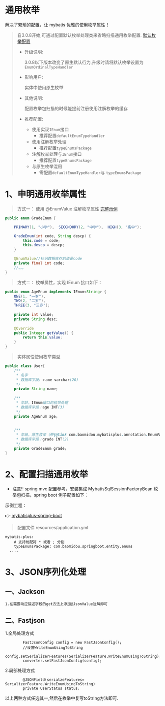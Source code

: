 

# 通用枚举

解决了繁琐的配置，让 mybatis 优雅的使用枚举属性！

> 自3.0.8开始,可通过配置默认枚举处理类来省略扫描通用枚举配置. [默认枚举配置](../config/#defaultEnumTypeHandler)
>
> - 升级说明:
>
>   3.0.8以下版本改变了原生默认行为,升级时请将默认枚举设置为`EnumOrdinalTypeHandler`
>
> - 影响用户:
>
>   实体中使用原生枚举
>
> - 其他说明:
>
>   配置枚举包扫描的时候能提前注册使用注解枚举的缓存
>
> - 推荐配置:
>
>   - 使用实现`IEnum`接口
>     - 推荐配置`defaultEnumTypeHandler`
>   - 使用注解枚举处理
>     - 推荐配置`typeEnumsPackage`
>   - 注解枚举处理与`IEnum`接口
>     - 推荐配置`typeEnumsPackage`
>   - 与原生枚举混用
>     - 需配置`defaultEnumTypeHandler`与 `typeEnumsPackage`

# 1、申明通用枚举属性


> 方式一： 使用 @EnumValue 注解枚举属性 [完整示例](https://gitee.com/baomidou/mybatis-plus-samples/blob/master/mybatis-plus-sample-enum/src/main/java/com/baomidou/mybatisplus/samples/enums/enums/GradeEnum.java)

```java
public enum GradeEnum {

    PRIMARY(1, "小学"),  SECONDORY(2, "中学"),  HIGH(3, "高中");

    GradeEnum(int code, String descp) {
        this.code = code;
        this.descp = descp;
    }

    @EnumValue//标记数据库存的值是code
    private final int code;
    //。。。
}
```

> 方式二： 枚举属性，实现 IEnum 接口如下：

```java
public enum AgeEnum implements IEnum<String> {
    ONE(1, "一岁"),
    TWO(2, "二岁"),
    THREE(3, "三岁");
    
    private int value;
    private String desc;
    
    @Override
    public Integer getValue() {
        return this.value;
    }
}
```

> 实体属性使用枚举类型

```java
public class User{
    /**
     * 名字
     * 数据库字段: name varchar(20)
     */
    private String name;
    
    /**
     * 年龄，IEnum接口的枚举处理
     * 数据库字段：age INT(3)
     */
    private AgeEnum age;
        
        
    /**
     * 年级，原生枚举（带{@link com.baomidou.mybatisplus.annotation.EnumValue}):
     * 数据库字段：grade INT(2)
     */
    private GradeEnum grade;
}
```

# 2、配置扫描通用枚举

- 注意!! spring mvc 配置参考，安装集成 MybatisSqlSessionFactoryBean 枚举包扫描，spring boot 例子配置如下：

示例工程：

👉 [mybatisplus-spring-boot](https://git.oschina.net/baomidou/mybatisplus-spring-boot)

> 配置文件 resources/application.yml

```
mybatis-plus:
    # 支持统配符 * 或者 ; 分割
    typeEnumsPackage: com.baomidou.springboot.entity.enums
  ....
```
# 3、JSON序列化处理
## 一、Jackson
	1.在需要响应描述字段的get方法上添加@JsonValue注解即可

## 二、Fastjson
1.全局处理方式
```
		FastJsonConfig config = new FastJsonConfig();
		//设置WriteEnumUsingToString
		config.setSerializerFeatures(SerializerFeature.WriteEnumUsingToString);
		converter.setFastJsonConfig(config);
```
2.局部处理方式
```	
		@JSONField(serialzeFeatures= SerializerFeature.WriteEnumUsingToString)
		private UserStatus status;
```
以上两种方式任选其一,然后在枚举中复写toString方法即可.


